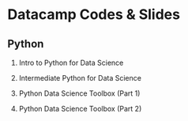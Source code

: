 # Datacamp Codes & Slides 

## Python

1. Intro to Python for Data Science

2. Intermediate Python for Data Science

3. Python Data Science Toolbox (Part 1)

4. Python Data Science Toolbox (Part 2)
